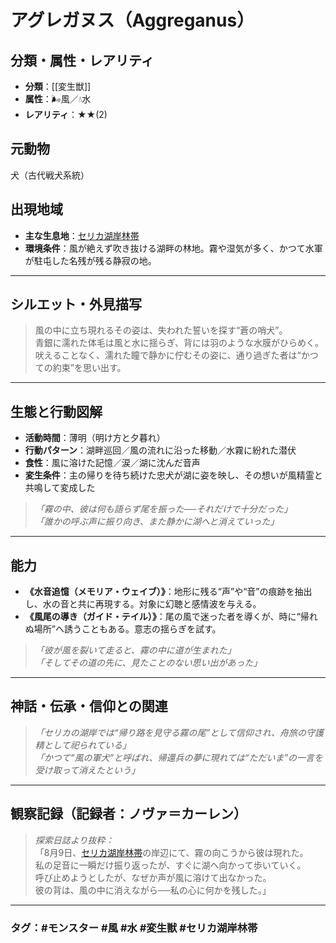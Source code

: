 ﻿# アグレガヌス（Aggreganus）

## 分類・属性・レアリティ
* **分類**：[[変生獣]]
* **属性**：🌬風／💧水
* **レアリティ**：★★(2)

## 元動物
犬（古代戦犬系統）

## 出現地域
* **主な生息地**：[セリカ湖岸林帯](place/selca_lake.md)
* **環境条件**：風が絶えず吹き抜ける湖畔の林地。霧や湿気が多く、かつて水軍が駐屯した名残が残る静寂の地。

---

## シルエット・外見描写
> 風の中に立ち現れるその姿は、失われた誓いを探す“蒼の哨犬”。  
> 青銀に濡れた体毛は風と水に揺らぎ、背には羽のような水膜がひらめく。  
> 吠えることなく、濡れた瞳で静かに佇むその姿に、通り過ぎた者は“かつての約束”を思い出す。

---

## 生態と行動図解
* **活動時間**：薄明（明け方と夕暮れ）
* **行動パターン**：湖畔巡回／風の流れに沿った移動／水霧に紛れた潜伏
* **食性**：風に溶けた記憶／涙／湖に沈んだ音声
* **変生条件**：主の帰りを待ち続けた忠犬が湖に姿を映し、その想いが風精霊と共鳴して変成した

> *「霧の中、彼は何も語らず尾を振った──それだけで十分だった」*  
> *「誰かの呼ぶ声に振り向き、また静かに湖へと消えていった」*

---

## 能力
* **《水音追憶（メモリア・ウェイブ）》**：地形に残る“声”や“音”の痕跡を抽出し、水の音と共に再現する。対象に幻聴と感情波を与える。
* **《風尾の導き（ガイド・テイル）》**：尾の風で迷った者を導くが、時に“帰れぬ場所”へ誘うこともある。意志の揺らぎを試す。

> *「彼が風を裂いて走ると、霧の中に道が生まれた」*  
> *「そしてその道の先に、見たことのない思い出があった」*

---

## 神話・伝承・信仰との関連
> *「セリカの湖岸では“帰り路を見守る霧の尾”として信仰され、舟旅の守護精として祀られている」*  
> *「かつて“風の軍犬”と呼ばれ、帰還兵の夢に現れては“ただいま”の一言を受け取って消えたという」*

---

## 観察記録（記録者：ノヴァ＝カーレン）

> *探索日誌より抜粋：*  
> 「8月9日、[セリカ湖岸林帯](place/selca_lake.md)の岸辺にて、霧の向こうから彼は現れた。  
> 私の足音に一瞬だけ振り返ったが、すぐに湖へ向かって歩いていく。  
> 呼び止めようとしたが、なぜか声が風に溶けて出なかった。  
> 彼の背は、風の中に消えながら──私の心に何かを残した。」

---

### タグ：#モンスター #風 #水 #変生獣 #セリカ湖岸林帯
